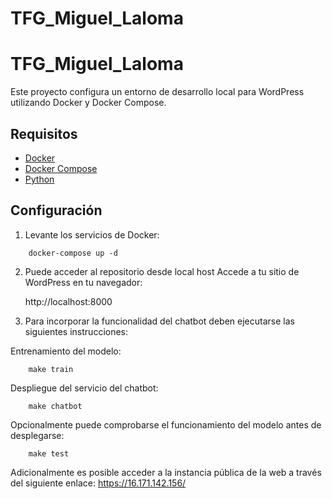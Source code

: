 # TFG_Miguel_Laloma
# TFG_Miguel_Laloma

Este proyecto configura un entorno de desarrollo local para WordPress utilizando Docker y Docker Compose.

## Requisitos

- [Docker](https://www.docker.com/get-started)
- [Docker Compose](https://docs.docker.com/compose/install/)
- [Python](https://www.python.org/downloads/)

## Configuración

1. Levante los servicios de Docker:

```
    docker-compose up -d
```

2. Puede acceder al repositorio desde local host Accede a tu sitio de WordPress en tu navegador:
    
    http://localhost:8000

3. Para incorporar la funcionalidad del chatbot deben ejecutarse las siguientes instrucciones:
 
 Entrenamiento del modelo:
```
    make train
```

 Despliegue del servicio del chatbot:
```
    make chatbot
```

 Opcionalmente puede comprobarse el funcionamiento del modelo antes de desplegarse:
```
    make test
```

Adicionalmente es posible acceder a la instancia pública de la web a través del siguiente enlace:
    https://16.171.142.156/
